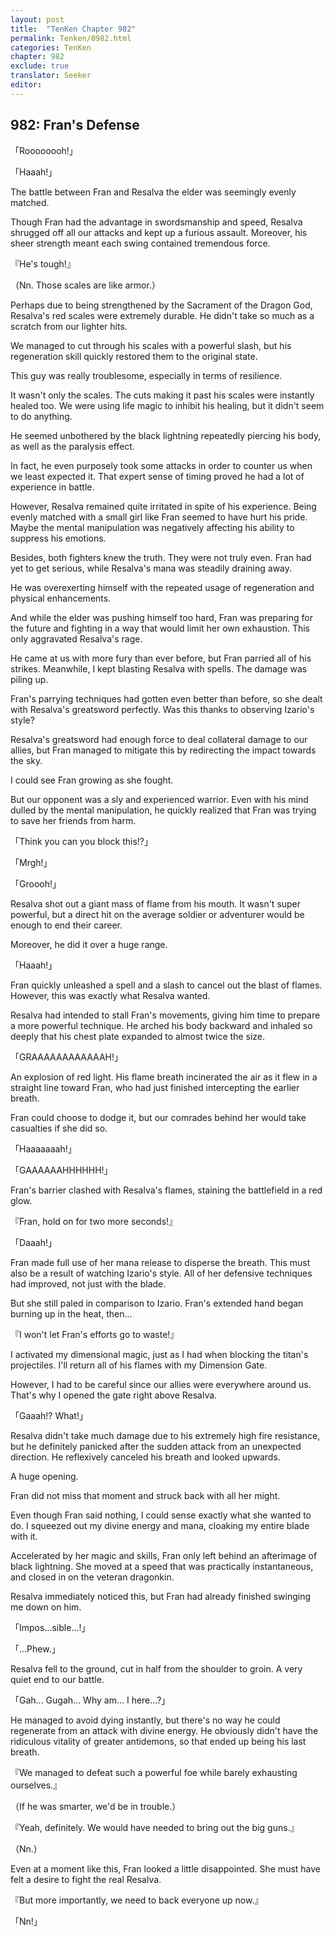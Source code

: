 ```yaml
---
layout: post
title:  "TenKen Chapter 982"
permalink: Tenken/0982.html
categories: TenKen
chapter: 982
exclude: true
translator: Seeker
editor: 
---
```

<h2>982: Fran's Defense</h2>

「Roooooooh!」

「Haaah!」

The battle between Fran and Resalva the elder was seemingly evenly matched.

Though Fran had the advantage in swordsmanship and speed, Resalva shrugged off all our attacks and kept up a furious assault. Moreover, his sheer strength meant each swing contained tremendous force.

『He's tough!』

（Nn. Those scales are like armor.）

Perhaps due to being strengthened by the Sacrament of the Dragon God, Resalva's red scales were extremely durable. He didn't take so much as a scratch from our lighter hits.

We managed to cut through his scales with a powerful slash, but his regeneration skill quickly restored them to the original state.

This guy was really troublesome, especially in terms of resilience.

It wasn't only the scales. The cuts making it past his scales were instantly healed too. We were using life magic to inhibit his healing, but it didn't seem to do anything.

He seemed unbothered by the black lightning repeatedly piercing his body, as well as the paralysis effect.

In fact, he even purposely took some attacks in order to counter us when we least expected it. That expert sense of timing proved he had a lot of experience in battle.

However, Resalva remained quite irritated in spite of his experience. Being evenly matched with a small girl like Fran seemed to have hurt his pride. Maybe the mental manipulation was negatively affecting his ability to suppress his emotions.

Besides, both fighters knew the truth. They were not truly even. Fran had yet to get serious, while Resalva's mana was steadily draining away.

He was overexerting himself with the repeated usage of regeneration and physical enhancements.

And while the elder was pushing himself too hard, Fran was preparing for the future and fighting in a way that would limit her own exhaustion. This only aggravated Resalva's rage.

He came at us with more fury than ever before, but Fran parried all of his strikes. Meanwhile, I kept blasting Resalva with spells. The damage was piling up.

Fran's parrying techniques had gotten even better than before, so she dealt with Resalva's greatsword perfectly. Was this thanks to observing Izario's style?

Resalva's greatsword had enough force to deal collateral damage to our allies, but Fran managed to mitigate this by redirecting the impact towards the sky.

I could see Fran growing as she fought.

But our opponent was a sly and experienced warrior. Even with his mind dulled by the mental manipulation, he quickly realized that Fran was trying to save her friends from harm.

「Think you can you block this!?」

「Mrgh!」

「Groooh!」

Resalva shot out a giant mass of flame from his mouth. It wasn't super powerful, but a direct hit on the average soldier or adventurer would be enough to end their career.

Moreover, he did it over a huge range.

「Haaah!」

Fran quickly unleashed a spell and a slash to cancel out the blast of flames. However, this was exactly what Resalva wanted.

Resalva had intended to stall Fran's movements, giving him time to prepare a more powerful technique. He arched his body backward and inhaled so deeply that his chest plate expanded to almost twice the size.

「GRAAAAAAAAAAAAH!」

An explosion of red light. His flame breath incinerated the air as it flew in a straight line toward Fran, who had just finished intercepting the earlier breath.

Fran could choose to dodge it, but our comrades behind her would take casualties if she did so.

「Haaaaaaah!」

「GAAAAAAHHHHHH!」

Fran's barrier clashed with Resalva's flames, staining the battlefield in a red glow.

『Fran, hold on for two more seconds!』

「Daaah!」

Fran made full use of her mana release to disperse the breath. This must also be a result of watching Izario's style. All of her defensive techniques had improved, not just with the blade.

But she still paled in comparison to Izario. Fran's extended hand began burning up in the heat, then...

『I won't let Fran's efforts go to waste!』

I activated my dimensional magic, just as I had when blocking the titan's projectiles. I'll return all of his flames with my Dimension Gate.

However, I had to be careful since our allies were everywhere around us. That's why I opened the gate right above Resalva.

「Gaaah!? What!」

Resalva didn't take much damage due to his extremely high fire resistance, but he definitely panicked after the sudden attack from an unexpected direction. He reflexively canceled his breath and looked upwards.

A huge opening.

Fran did not miss that moment and struck back with all her might.

Even though Fran said nothing, I could sense exactly what she wanted to do. I squeezed out my divine energy and mana, cloaking my entire blade with it.

Accelerated by her magic and skills, Fran only left behind an afterimage of black lightning. She moved at a speed that was practically instantaneous, and closed in on the veteran dragonkin.

Resalva immediately noticed this, but Fran had already finished swinging me down on him.

「Impos...sible...!」

「...Phew.」

Resalva fell to the ground, cut in half from the shoulder to groin. A very quiet end to our battle.

「Gah... Gugah... Why am... I here...?」

He managed to avoid dying instantly, but there's no way he could regenerate from an attack with divine energy. He obviously didn't have the ridiculous vitality of greater antidemons, so that ended up being his last breath.

『We managed to defeat such a powerful foe while barely exhausting ourselves.』

（If he was smarter, we'd be in trouble.）

『Yeah, definitely. We would have needed to bring out the big guns.』

（Nn.）

Even at a moment like this, Fran looked a little disappointed. She must have felt a desire to fight the real Resalva.

『But more importantly, we need to back everyone up now.』

「Nn!」





